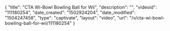 {
    "title": "CTA Wi-Bowl Bowling Ball for Wii",
    "description": "",
    "videoid": "111180254",
    "date_created": "1502924204",
    "date_modified": "1504247458",
    "type": "captivate",
    "layout": "video",
    "url": "\/v\/cta-wi-bowl-bowling-ball-for-wii\/111180254"
}